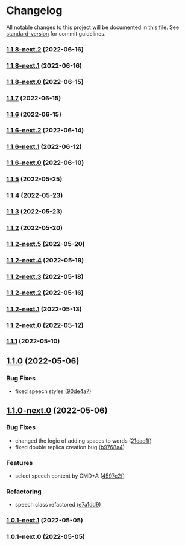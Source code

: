 # Changelog

All notable changes to this project will be documented in this file. See [standard-version](https://github.com/conventional-changelog/standard-version) for commit guidelines.

### [1.1.8-next.2](https://github.com/MrShepardd/editorjs-speech/compare/v1.1.8-next.1...v1.1.8-next.2) (2022-06-16)



### [1.1.8-next.1](https://github.com/MrShepardd/editorjs-speech/compare/v1.1.8-next.0...v1.1.8-next.1) (2022-06-16)



### [1.1.8-next.0](https://github.com/MrShepardd/editorjs-speech/compare/v1.1.7...v1.1.8-next.0) (2022-06-15)



### [1.1.7](https://github.com/MrShepardd/editorjs-speech/compare/v1.1.6...v1.1.7) (2022-06-15)



### [1.1.6](https://github.com/MrShepardd/editorjs-speech/compare/v1.1.6-next.2...v1.1.6) (2022-06-15)



### [1.1.6-next.2](https://github.com/MrShepardd/editorjs-speech/compare/v1.1.6-next.1...v1.1.6-next.2) (2022-06-14)



### [1.1.6-next.1](https://github.com/MrShepardd/editorjs-speech/compare/v1.1.6-next.0...v1.1.6-next.1) (2022-06-12)



### [1.1.6-next.0](https://github.com/MrShepardd/editorjs-speech/compare/v1.1.5...v1.1.6-next.0) (2022-06-10)



### [1.1.5](https://github.com/MrShepardd/editorjs-speech/compare/v1.1.4...v1.1.5) (2022-05-25)



### [1.1.4](https://github.com/MrShepardd/editorjs-speech/compare/v1.1.3...v1.1.4) (2022-05-23)



### [1.1.3](https://github.com/MrShepardd/editorjs-speech/compare/v1.1.2...v1.1.3) (2022-05-23)



### [1.1.2](https://github.com/MrShepardd/editorjs-speech/compare/v1.1.2-next.5...v1.1.2) (2022-05-20)



### [1.1.2-next.5](https://github.com/MrShepardd/editorjs-speech/compare/v1.1.2-next.4...v1.1.2-next.5) (2022-05-20)



### [1.1.2-next.4](https://github.com/MrShepardd/editorjs-speech/compare/v1.1.2-next.3...v1.1.2-next.4) (2022-05-19)



### [1.1.2-next.3](https://github.com/MrShepardd/editorjs-speech/compare/v1.1.2-next.2...v1.1.2-next.3) (2022-05-18)



### [1.1.2-next.2](https://github.com/MrShepardd/editorjs-speech/compare/v1.1.2-next.1...v1.1.2-next.2) (2022-05-16)



### [1.1.2-next.1](https://github.com/MrShepardd/editorjs-speech/compare/v1.1.2-next.0...v1.1.2-next.1) (2022-05-13)



### [1.1.2-next.0](https://github.com/MrShepardd/editorjs-speech/compare/v1.1.1...v1.1.2-next.0) (2022-05-12)



### [1.1.1](https://github.com/MrShepardd/editorjs-speech/compare/v1.1.0...v1.1.1) (2022-05-10)



## [1.1.0](https://github.com/MrShepardd/editorjs-speech/compare/v1.1.0-next.0...v1.1.0) (2022-05-06)


### Bug Fixes

* fixed speech styles ([90de4a7](https://github.com/MrShepardd/editorjs-speech/commit/90de4a7))



## [1.1.0-next.0](https://github.com/MrShepardd/editorjs-speech/compare/v1.0.1-next.1...v1.1.0-next.0) (2022-05-06)


### Bug Fixes

* changed the logic of adding spaces to words ([21dad1f](https://github.com/MrShepardd/editorjs-speech/commit/21dad1f))
* fixed double replica creation bug ([b9768a4](https://github.com/MrShepardd/editorjs-speech/commit/b9768a4))


### Features

* select speech content by CMD+A ([4597c2f](https://github.com/MrShepardd/editorjs-speech/commit/4597c2f))


### Refactoring

* speech class refactored ([e7a1dd9](https://github.com/MrShepardd/editorjs-speech/commit/e7a1dd9))



### [1.0.1-next.1](https://github.com/MrShepardd/editorjs-speech/compare/v1.0.1-next.0...v1.0.1-next.1) (2022-05-05)



### 1.0.1-next.0 (2022-05-05)
